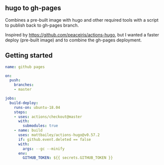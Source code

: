 ## hugo to gh-pages

Combines a pre-built image with hugo and other required tools with a script to publish back to gh-pages branch.

Inspired by https://github.com/peaceiris/actions-hugo, but I wanted a faster deploy (pre-built image) and to combine the gh-pages deployment.

## Getting started

```yaml
name: github pages

on:
  push:
    branches:
    - master

jobs:
  build-deploy:
    runs-on: ubuntu-18.04
    steps:
    - uses: actions/checkout@master
      with:
        submodules: true
    - name: build
      uses: mattbailey/actions-hugo@v0.57.2
      if: github.event.deleted == false
      with:
        args: --gc --minify
      env:
        GITHUB_TOKEN: ${{ secrets.GITHUB_TOKEN }}
```
